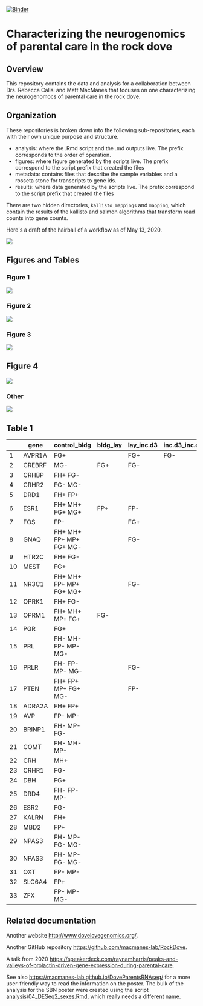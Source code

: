 [![Binder](https://mybinder.org/badge_logo.svg)](https://mybinder.org/v2/gh/macmanes-lab/DoveParentsRNAseq/master?urlpath=rstudio)

# Characterizing the neurogenomics of parental care in the rock dove

## Overview

This repository contains the data and analysis for a collaboration between Drs. Rebecca Calisi and Matt MacManes that focuses on one characterizing the neurogenomocs of parental care in the rock dove.

## Organization

These repositories is broken down into the following sub-repositories, each with their own unique purpose and structure.

- analysis: where the .Rmd script and the .md outputs live. The prefix corresponds to the order of operation. 
- figures: where figure generated by the scripts live. The prefix correspond to the script prefix that created the files
- metadata: contains files that describe the sample variables and a rosseta stone for transcripts to gene ids. 
- results: where data generated by the scripts live. The prefix correspond to the script prefix that created the files

There are two hidden directories, `kallisto_mappings` and `mapping`, which contain the results of the kallisto and salmon algorithms that transform read counts into gene counts.  

Here's a draft of the hairball of a workflow as of May 13, 2020. 


![](./figures/images/fig_workflow.png)

## Figures and Tables

### Figure 1 

![](./figures/fig1-1.png)


### Figure 2 

![](./figures/fig2-1.png)

### Figure 3 

![](./figures/fig3-1.png)


## Figure 4

![](./figures/fig4-1.png)

### Other

![](./figures/images/fig_thumbnail.png)



## Table 1

|  | gene | control_bldg | bldg_lay | lay_inc.d3 | inc.d3_inc.d9 | inc.d9_inc.d17 | hatch_n5 | n5_n9 | Literature | GO | NCBI |
|----|--------|-------------------------|----------|------------|---------------|----------------|----------|-------|------------|----|----------------|
| 1 | AVPR1A | FG+ |  | FG+ | FG- |  |  |  | X | X | NP_001103908.1 |
| 2 | CREBRF | MG- | FG+ | FG- |  |  |  |  |  | X | XP_001231574.1 |
| 3 | CRHBP | FH+ FG- |  |  |  |  | FH+ |  | X |  | XP_003643006.2 |
| 4 | CRHR2 | FG- MG- |  |  |  |  | FH+ |  | X |  | NP_989785.1 |
| 5 | DRD1 | FH+ FP+ |  |  |  |  | FH+ |  | X | X | NP_001138320.1 |
| 6 | ESR1 | FH+ MH+ FG+ MG+ | FP+ | FP- |  |  |  |  | X |  | XP_015139536.1 |
| 7 | FOS | FP- |  | FG+ |  |  |  |  | X |  | NP_990839.1 |
| 8 | GNAQ | FH+ MH+ FP+ MP+ FG+ MG- |  | FG- |  |  | FH+ |  |  | X | NP_001026598.1 |
| 9 | HTR2C | FH+ FG- |  |  |  |  | FH+ |  | X |  | XP_004940707.1 |
| 10 | MEST | FG+ |  |  |  | FP+ | FP- |  | X |  | XP_015142671.1 |
| 11 | NR3C1 | FH+ MH+ FP+ MP+ FG+ MG+ |  | FG- |  |  |  |  | X | X | XP_015149519.1 |
| 12 | OPRK1 | FH+ FG- |  |  |  |  | FH+ |  |  | X | XP_426087.2 |
| 13 | OPRM1 | FH+ MH+ MP+ FG+ | FG- |  |  |  |  | FG+ | X |  | XP_003641008.2 |
| 14 | PGR | FG+ |  |  |  |  | FH+ |  | X |  | NP_990593.1 |
| 15 | PRL | FH- MH- FP- MP- MG- |  |  |  | FP+ MP+ | FP- |  | X | X | NP_990797.2 |
| 16 | PRLR | FH- FP- MP- MG- |  | FG- |  |  |  |  | X |  | XP_015132722.1 |
| 17 | PTEN | FH+ FP+ MP+ FG+ MG- |  | FP- |  |  |  |  |  | X | XP_015134187.1 |
| 18 | ADRA2A | FH+ FP+ |  |  |  |  |  |  | X |  | XP_004942333.2 |
| 19 | AVP | FP- MP- |  |  |  |  |  |  | X | X | NP_990516.1 |
| 20 | BRINP1 | FH- MP- FG- |  |  |  |  |  |  |  | X | NP_989780.1 |
| 21 | COMT | FH- MH- MP- |  |  |  |  |  |  | X |  | XP_001233014.1 |
| 22 | CRH | MH+ |  |  |  |  |  |  | X |  | NP_001116503.1 |
| 23 | CRHR1 | FG- |  |  |  |  |  |  | X |  | NP_989652.1 |
| 24 | DBH | FG+ |  |  |  |  |  |  |  | X | XP_415429.5 |
| 25 | DRD4 | FH- FP- MP- |  |  |  |  |  |  | X |  | NP_001136321.1 |
| 26 | ESR2 | FG- |  |  |  |  |  |  | X |  | NP_990125.1 |
| 27 | KALRN | FH+ |  |  |  |  |  |  |  | X | XP_015145468.1 |
| 28 | MBD2 | FP+ |  |  |  |  |  |  |  | X | NP_001012403.1 |
| 29 | NPAS3 | FH- MP- FG- MG- |  |  |  |  |  |  |  | X | XP_015143131.1 |
| 30 | NPAS3 | FH- MP- FG- MG- |  |  |  |  |  |  |  | X | XP_015143132.1 |
| 31 | OXT | FP- MP- |  |  |  |  |  |  | X | X | XP_004936337.1 |
| 32 | SLC6A4 | FP+ |  |  |  |  |  |  | X |  | XP_015151186.1 |
| 33 | ZFX | FP- MP- MG- |  |  |  |  |  |  |  | X | XP_015127980.1 |

## Related documentation 

Another website <http://www.dovelovegenomics.org/>.

Another GitHub repository <https://github.com/macmanes-lab/RockDove>. 

A talk from 2020 <https://speakerdeck.com/raynamharris/peaks-and-valleys-of-prolactin-driven-gene-expression-during-parental-care>.

See also <https://macmanes-lab.github.io/DoveParentsRNAseq/> for a more user-friendly way to read the information on the poster. The bulk of the analysis for the SBN poster were created using the script [analysis/04_DESeq2_sexes.Rmd](https://github.com/macmanes-lab/DoveParentsRNAseq/blob/master/analysis/04_DESeq2_sexes.Rmd), which really needs a different name. 